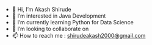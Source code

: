 - 👋 Hi, I’m Akash Shirude
- 👀 I’m interested in Java Development 
- 🌱 I’m currently learning Python for Data Science 
- 💞️ I’m looking to collaborate on 
- 📫 How to reach me : shirudeakash2000@gmail.com
<!---
ShirudeAkash/ShirudeAkash is a ✨ special ✨ repository because its `README.md` (this file) appears on your GitHub profile.
You can click the Preview link to take a look at your changes.
--->
